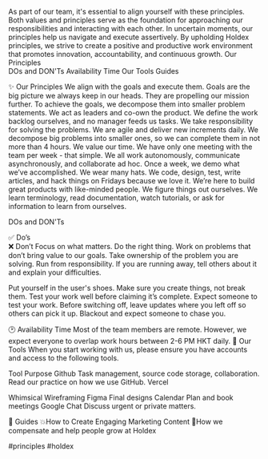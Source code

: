 As part of our team, it's essential to align yourself with these principles.
Both values and principles serve as the foundation for approaching our responsibilities and interacting with each other. In uncertain moments, our principles help us navigate and execute assertively. By upholding Holdex principles, we strive to create a positive and productive work environment that promotes innovation, accountability, and continuous growth.
Our Principles	
DOs and DON'Ts
Availability Time
Our Tools
Guides

✨ Our Principles
We align with the goals and execute them. Goals are the big picture we always keep in our heads. They are propelling our mission further. To achieve the goals, we decompose them into smaller problem statements. 
We act as leaders and co-own the product. We define the work backlog ourselves, and no manager feeds us tasks. We take responsibility for solving the problems.
We are agile and deliver new increments daily. We decompose big problems into smaller ones, so we can complete them in not more than 4 hours.
We value our time. We have only one meeting with the team per week - that simple. We all work autonomously, communicate asynchronously, and collaborate ad hoc. Once a week, we demo what we’ve accomplished.
We wear many hats. We code, design, test, write articles, and hack things on Fridays because we love it. We’re here to build great products with like-minded people.
We figure things out ourselves. We learn terminology, read documentation, watch tutorials, or ask for information to learn from ourselves.

DOs and DON'Ts

✅ Do’s  
❌ Don’t
Focus on what matters. Do the right thing.
Work on problems that don’t bring value to our goals.
Take ownership of the problem you are solving.
Run from responsibility. 
If you are running away, tell others about it and explain your difficulties.


Put yourself in the user's shoes. Make sure you create things, not break them. Test your work well before claiming it’s complete.
Expect someone to test your work.
Before switching off, leave updates where you left off so others can pick it up.
Blackout and expect someone to chase you.



🕑 Availability Time
Most of the team members are remote. However, we expect everyone to overlap work hours between 2-6 PM HKT daily.
🧰 Our Tools
When you start working with us, please ensure you have accounts and access to the following tools.

Tool
Purpose
Github
Task management, source code storage, collaboration. Read our practice on how we use GitHub.
Vercel


Whimsical
Wireframing
Figma
Final designs
Calendar
Plan and book meetings
Google Chat
Discuss urgent or private matters.



📖 Guides
💥How to Create Engaging Marketing Content
🤩How we compensate and help people grow at Holdex

#principles #holdex



